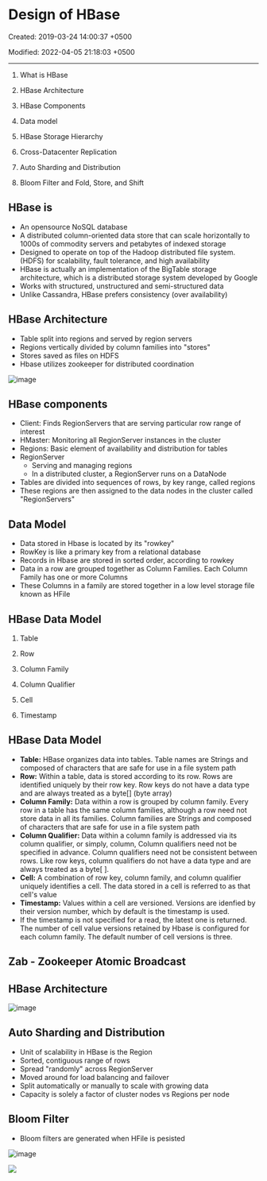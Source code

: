 # Design of HBase

Created: 2019-03-24 14:00:37 +0500

Modified: 2022-04-05 21:18:03 +0500

---

1.  What is HBase

2.  HBase Architecture

3.  HBase Components

4.  Data model

5.  HBase Storage Hierarchy

6.  Cross-Datacenter Replication

7.  Auto Sharding and Distribution

8.  Bloom Filter and Fold, Store, and Shift

## HBase is
-   An opensource NoSQL database
-   A distributed column-oriented data store that can scale horizontally to 1000s of commodity servers and petabytes of indexed storage
-   Designed to operate on top of the Hadoop distributed file system. (HDFS) for scalability, fault tolerance, and high availability
-   HBase is actually an implementation of the BigTable storage architecture, which is a distributed storage system developed by Google
-   Works with structured, unstructured and semi-structured data
-   Unlike Cassandra, HBase prefers consistency (over availability)

## HBase Architecture
-   Table split into regions and served by region servers
-   Regions vertically divided by column families into "stores"
-   Stores saved as files on HDFS
-   Hbase utilizes zookeeper for distributed coordination

![image](media/Big-Data_Design-of-HBase-image1.jpg)

## HBase components
-   Client: Finds RegionServers that are serving particular row range of interest
-   HMaster: Monitoring all RegionServer instances in the cluster
-   Regions: Basic element of availability and distribution for tables
-   RegionServer
    -   Serving and managing regions
    -   In a distributed cluster, a RegionServer runs on a DataNode
-   Tables are divided into sequences of rows, by key range, called regions
-   These regions are then assigned to the data nodes in the cluster called "RegionServers"

## Data Model
-   Data stored in Hbase is located by its "rowkey"
-   RowKey is like a primary key from a relational database
-   Records in Hbase are stored in sorted order, according to rowkey
-   Data in a row are grouped together as Column Families. Each Column Family has one or more Columns
-   These Columns in a family are stored together in a low level storage file known as HFile

## HBase Data Model

1.  Table

2.  Row

3.  Column Family

4.  Column Qualifier

5.  Cell

6.  Timestamp

## HBase Data Model
-   **Table:** HBase organizes data into tables. Table names are Strings and composed of characters that are safe for use in a file system path
-   **Row:** Within a table, data is stored according to its row. Rows are identified uniquely by their row key. Row keys do not have a data type and are always treated as a byte[] (byte array)
-   **Column Family:** Data within a row is grouped by column family. Every row in a table has the same column families, although a row need not store data in all its families. Column families are Strings and composed of characters that are safe for use in a file system path
-   **Column Qualifier:** Data within a column family is addressed via its column qualifier, or simply, column, Column qualifiers need not be specified in advance. Column qualifiers need not be consistent between rows. Like row keys, column qualifiers do not have a data type and are always treated as a byte[ ].
-   **Cell:** A combination of row key, column family, and column qualifier uniquely identifies a cell. The data stored in a cell is referred to as that cell's value
-   **Timestamp:** Values within a cell are versioned. Versions are idenfied by their version number, which by default is the timestamp is used.
-   If the timestamp is not specified for a read, the latest one is returned. The number of cell value versions retained by Hbase is configured for each column family. The default number of cell versions is three.

## Zab - Zookeeper Atomic Broadcast

## HBase Architecture

![image](media/Big-Data_Design-of-HBase-image2.jpg)

## Auto Sharding and Distribution
-   Unit of scalability in HBase is the Region
-   Sorted, contiguous range of rows
-   Spread "randomly" across RegionServer
-   Moved around for load balancing and failover
-   Split automatically or manually to scale with growing data
-   Capacity is solely a factor of cluster nodes vs Regions per node

## Bloom Filter
-   Bloom filters are generated when HFile is pesisted

![image](media/Big-Data_Design-of-HBase-image3.png)

![](media/Big-Data_Design-of-HBase-image4.png)
